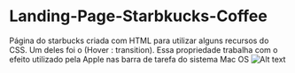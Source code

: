# Landing-Page-Starbkucks-Coffee
Página do starbucks criada com HTML para utilizar alguns recursos do CSS. Um deles foi o (Hover : transition). Essa propriedade trabalha com o efeito utilizado pela Apple nas barra de tarefa do sistema Mac OS
![Alt text](screenshots/01.png?raw=true "Title")
